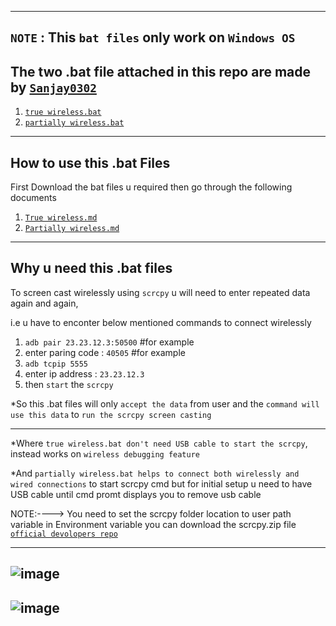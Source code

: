 -----------------------------------------------------
`NOTE` : This `bat files` only work on `Windows OS`
-----------------------------------------------------
The two .bat file attached in this repo are made by [`Sanjay0302`](https://github.com/sanjay0302)
-----------------------------------------------------
1. [`true wireless.bat`](https://github.com/Sanjay0302/scrcpy/blob/main/batch%20files/True%20wireless.bat)
2. [`partially wireless.bat`](https://github.com/Sanjay0302/scrcpy/blob/main/batch%20files/partial%20wireless.bat)
-------------------------------------------------------
How to use this .bat Files
-----------------------

First Download the bat files u required then go through the following documents 

1. [`True wireless.md`](https://github.com/Sanjay0302/scrcpy/blob/main/How%20to%20use/True%20wireless.md)
2. [`Partially wireless.md`](https://github.com/Sanjay0302/scrcpy/blob/main/How%20to%20use/partial%20wireless.md)

-------------------------------------------------------
Why u need this .bat files
----------------------
To screen cast wirelessly using `scrcpy` u will need to enter repeated data again and again,

i.e u have to enconter below mentioned commands to connect wirelessly
  1. `adb pair 23.23.12.3:50500`   #for example
  2. enter paring code : `40505`   #for example
  3. `adb tcpip 5555`
  4. enter ip address : `23.23.12.3`
  5. then `start` the `scrcpy`

*So this .bat files will only `accept the data` from user and the `command will use this data` to `run the scrcpy screen casting`

--------------------------------------------------


*Where `true wireless.bat don't need USB cable to start the scrcpy`, instead works on `wireless debugging feature`

*And `partially wireless.bat helps to connect both wirelessly and wired connections` to start scrcpy cmd but for initial setup u need to have USB cable until cmd promt displays you to remove usb cable


NOTE:---->
You need to set the scrcpy folder location to user path variable in Environment variable
you can download the scrcpy.zip file [`official devolopers repo`](https://github.com/Genymobile/scrcpy)

------------------------------------------------------------
![image](https://user-images.githubusercontent.com/90672297/162629604-51bafd0f-2a88-4ff4-9266-4457e340d07f.png)
---------------------------------------------------------------
![image](https://user-images.githubusercontent.com/90672297/162629732-93126d2c-d7ed-401c-86e3-edfc5f255eab.png)
------------------------------------------------------------

